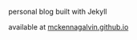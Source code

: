 personal blog built with Jekyll

available at [mckennagalvin.github.io](http://mckennagalvin.github.io)
